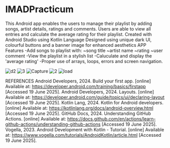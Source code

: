 # IMADPracticum
This Android app enables the users to manage their playlist by adding songs, artist details, ratings and comments. Users are able to view all entries and calculate the average rating for their playlist.
Created with Android Studio using Kotlin Language
Designed using unique dark UI, colourful buttons and a banner image for enhanced aesthetics
APP Features 
-Add songs to playlist with:
~song title
~artist name
~rating
~user comment
-View the playlist in a stylish list
-Caluculate and display the 'average rating' 
-Proper use of arrays, loops, errors and screen navigation.

![d2](https://github.com/user-attachments/assets/e962f072-b72b-4d0a-8c36-7ebc59b08ff1)
![3](https://github.com/user-attachments/assets/e489b601-593c-4a08-9bdc-6e8d4cde17ee)
![Capture](https://github.com/user-attachments/assets/2d032679-e6cf-48b0-9c3b-6633d81c86e6)
![2](https://github.com/user-attachments/assets/36df9110-05f5-494b-a63d-2e515152ef4c)
![load](https://github.com/user-attachments/assets/fd0f3979-3b10-4957-a475-70470b2efa83)

REFERENCES Android Developers, 2024. Build your first app. [online] Available at: https://developer.android.com/training/basics/firstapp [Accessed 19 June 2025]. Android Developers, 2024. Layouts. [online] Available at: https://developer.android.com/guide/topics/ui/declaring-layout [Accessed 19 June 2025]. Kotlin Lang, 2024. Kotlin for Android developers. [online] Available at: https://kotlinlang.org/docs/android-overview.html [Accessed 19 June 2025]. GitHub Docs, 2024. Understanding GitHub Actions. [online] Available at: https://docs.github.com/en/actions/learn-github-actions/understanding-github-actions [Accessed 19 June 2025]. Vogella, 2023. Android Development with Kotlin - Tutorial. [online] Available at: https://www.vogella.com/tutorials/AndroidKotlin/article.html [Accessed 19 June 2025].





